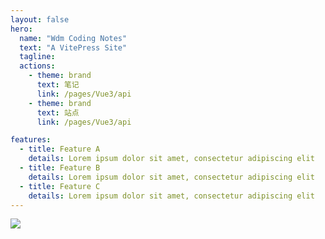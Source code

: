 ```yaml
---
layout: false
hero:
  name: "Wdm Coding Notes"
  text: "A VitePress Site"
  tagline: 
  actions:
    - theme: brand
      text: 笔记
      link: /pages/Vue3/api
    - theme: brand
      text: 站点
      link: /pages/Vue3/api

features:
  - title: Feature A
    details: Lorem ipsum dolor sit amet, consectetur adipiscing elit
  - title: Feature B
    details: Lorem ipsum dolor sit amet, consectetur adipiscing elit
  - title: Feature C
    details: Lorem ipsum dolor sit amet, consectetur adipiscing elit
---
```

<Login/>
<img src="/assets/vite.svg">

